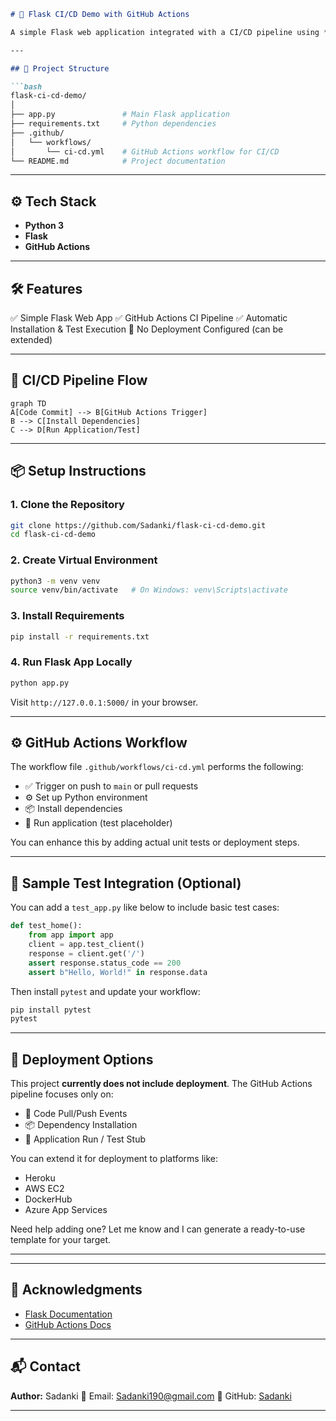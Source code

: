 
````markdown
# 🚀 Flask CI/CD Demo with GitHub Actions

A simple Flask web application integrated with a CI/CD pipeline using **GitHub Actions**. This project demonstrates how to automate testing of a Python Flask app using GitHub Actions.

---

## 📁 Project Structure

```bash
flask-ci-cd-demo/
│
├── app.py               # Main Flask application
├── requirements.txt     # Python dependencies
├── .github/
│   └── workflows/
│       └── ci-cd.yml    # GitHub Actions workflow for CI/CD
└── README.md            # Project documentation
````

---

## ⚙️ Tech Stack

* **Python 3**
* **Flask**
* **GitHub Actions**

---

## 🛠️ Features

✅ Simple Flask Web App
✅ GitHub Actions CI Pipeline
✅ Automatic Installation & Test Execution
🚫 No Deployment Configured (can be extended)

---

## 🔁 CI/CD Pipeline Flow

```mermaid
graph TD
A[Code Commit] --> B[GitHub Actions Trigger]
B --> C[Install Dependencies]
C --> D[Run Application/Test]
```

---

## 📦 Setup Instructions

### 1. Clone the Repository

```bash
git clone https://github.com/Sadanki/flask-ci-cd-demo.git
cd flask-ci-cd-demo
```

### 2. Create Virtual Environment

```bash
python3 -m venv venv
source venv/bin/activate   # On Windows: venv\Scripts\activate
```

### 3. Install Requirements

```bash
pip install -r requirements.txt
```

### 4. Run Flask App Locally

```bash
python app.py
```

Visit `http://127.0.0.1:5000/` in your browser.

---

## ⚙️ GitHub Actions Workflow

The workflow file `.github/workflows/ci-cd.yml` performs the following:

* ✅ Trigger on push to `main` or pull requests
* ⚙️ Set up Python environment
* 📦 Install dependencies
* 🧪 Run application (test placeholder)

You can enhance this by adding actual unit tests or deployment steps.

---

## 🧪 Sample Test Integration (Optional)

You can add a `test_app.py` like below to include basic test cases:

```python
def test_home():
    from app import app
    client = app.test_client()
    response = client.get('/')
    assert response.status_code == 200
    assert b"Hello, World!" in response.data
```

Then install `pytest` and update your workflow:

```bash
pip install pytest
pytest
```

---

## 🚀 Deployment Options

This project **currently does not include deployment**. The GitHub Actions pipeline focuses only on:

* 🔄 Code Pull/Push Events
* 📦 Dependency Installation
* 🧪 Application Run / Test Stub

You can extend it for deployment to platforms like:

* Heroku
* AWS EC2
* DockerHub
* Azure App Services

Need help adding one? Let me know and I can generate a ready-to-use template for your target.

---

---

## 🙌 Acknowledgments

* [Flask Documentation](https://flask.palletsprojects.com/)
* [GitHub Actions Docs](https://docs.github.com/en/actions)

---

## 📬 Contact

**Author:** Sadanki
📧 Email: [Sadanki190@gmail.com](mailto:your.email@example.com)
🔗 GitHub: [Sadanki](https://github.com/Sadanki)

---

